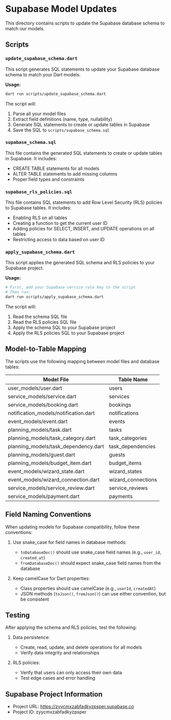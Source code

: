 # Supabase Model Updates

This directory contains scripts to update the Supabase database schema to match our models.

## Scripts

### `update_supabase_schema.dart`

This script generates SQL statements to update your Supabase database schema to match your Dart models.

**Usage:**
```bash
dart run scripts/update_supabase_schema.dart
```

The script will:
1. Parse all your model files
2. Extract field definitions (name, type, nullability)
3. Generate SQL statements to create or update tables in Supabase
4. Save the SQL to `scripts/supabase_schema.sql`

### `supabase_schema.sql`

This file contains the generated SQL statements to create or update tables in Supabase. It includes:
- CREATE TABLE statements for all models
- ALTER TABLE statements to add missing columns
- Proper field types and constraints

### `supabase_rls_policies.sql`

This file contains SQL statements to add Row Level Security (RLS) policies to Supabase tables. It includes:
- Enabling RLS on all tables
- Creating a function to get the current user ID
- Adding policies for SELECT, INSERT, and UPDATE operations on all tables
- Restricting access to data based on user ID

### `apply_supabase_schema.dart`

This script applies the generated SQL schema and RLS policies to your Supabase project.

**Usage:**
```bash
# First, add your Supabase service role key to the script
# Then run:
dart run scripts/apply_supabase_schema.dart
```

The script will:
1. Read the schema SQL file
2. Read the RLS policies SQL file
3. Apply the schema SQL to your Supabase project
4. Apply the RLS policies SQL to your Supabase project

## Model-to-Table Mapping

The scripts use the following mapping between model files and database tables:

| Model File | Table Name |
|------------|------------|
| user_models/user.dart | users |
| service_models/service.dart | services |
| service_models/booking.dart | bookings |
| notification_models/notification.dart | notifications |
| event_models/event.dart | events |
| planning_models/task.dart | tasks |
| planning_models/task_category.dart | task_categories |
| planning_models/task_dependency.dart | task_dependencies |
| planning_models/guest.dart | guests |
| planning_models/budget_item.dart | budget_items |
| event_models/wizard_state.dart | wizard_states |
| event_models/wizard_connection.dart | wizard_connections |
| service_models/service_review.dart | service_reviews |
| service_models/payment.dart | payments |

## Field Naming Conventions

When updating models for Supabase compatibility, follow these conventions:

1. Use snake_case for field names in database methods:
   - `toDatabaseDoc()` should use snake_case field names (e.g., `user_id`, `created_at`)
   - `fromDatabaseDoc()` should expect snake_case field names from the database

2. Keep camelCase for Dart properties:
   - Class properties should use camelCase (e.g., `userId`, `createdAt`)
   - JSON methods (`toJson()`, `fromJson()`) can use either convention, but be consistent

## Testing

After applying the schema and RLS policies, test the following:

1. Data persistence:
   - Create, read, update, and delete operations for all models
   - Verify data integrity and relationships

2. RLS policies:
   - Verify that users can only access their own data
   - Test edge cases and error handling

## Supabase Project Information

- Project URL: https://zyycmxzabfadkyzpsper.supabase.co
- Project ID: zyycmxzabfadkyzpsper
